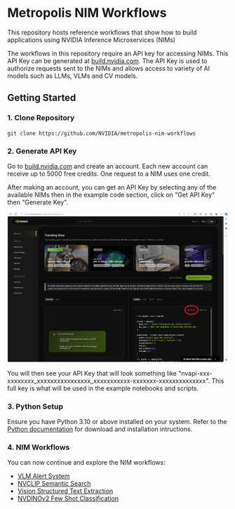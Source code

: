 # Metropolis NIM Workflows 

This repository hosts reference workflows that show how to build applications using NVIDIA Inference Microservices (NIMs)

The workflows in this repository require an API key for accessing NIMs. This API Key can be generated at [build.nvidia.com](https://build.nvidia.com). The API Key is used to authorize requests sent to the NIMs and allows access to variety of AI models such as LLMs, VLMs and CV models. 

## Getting Started 

### 1. Clone Repository 

```
git clone https://github.com/NVIDIA/metropolis-nim-workflows
```

### 2. Generate API Key 

Go to [build.nvidia.com](https://build.nvidia.com) and create an account. Each new account can receive up to 5000 free credits. One request to a NIM uses one credit. 

After making an account, you can get an API Key by selecting any of the available NIMs then in the example code section, click on "Get API Key" then "Generate Key". 

![Generate API Key](readme_assets/generate_api_key.png)


You will then see your API Key that will look something like "nvapi-xxx-xxxxxxxx_xxxxxxxxxxxxxxxx_xxxxxxxxxxx-xxxxxxx-xxxxxxxxxxxxxx". This full key is what will be used in the example notebooks and scripts. 

### 3. Python Setup 

Ensure you have Python 3.10 or above installed on your system. Refer to the [Python documentation](https://www.python.org/downloads/) for download and installation intructions. 


### 4. NIM Workflows 

You can now continue and explore the NIM workflows: 

- [VLM Alert System](workflows/vlm_alerts/README.md)
- [NVCLIP Semantic Search](workflows/nvclip_semantic_search/README.md)
- [Vision Structured Text Extraction](workflows/vision_text_extraction/README.md)
- [NVDINOv2 Few Shot Classification](workflows/nvdinov2_few_shot/README.md)

